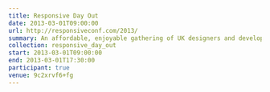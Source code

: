 ```yaml
---
title: Responsive Day Out
date: 2013-03-01T09:00:00
url: http://responsiveconf.com/2013/
summary: An affordable, enjoyable gathering of UK designers and developers sharing their workflow strategies, techniques, and experiences with responsive web design.
collection: responsive_day_out
start: 2013-03-01T09:00:00
end: 2013-03-01T17:30:00
participant: true
venue: 9c2xrvf6+fg
---
```

